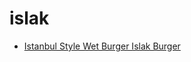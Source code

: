 # islak

 * [Istanbul Style Wet Burger Islak Burger](../../index/i/istanbul-style-wet-burger-islak-burger.json)

